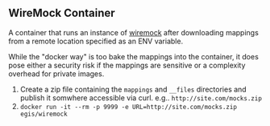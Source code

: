 ## WireMock Container

A container that runs an instance of [wiremock](http://wiremock.org/) after downloading mappings from a remote location specified as an ENV variable.

While the "docker way" is too bake the mappings into the container, it does pose either a security risk if the mappings are sensitive or a complexity overhead for private images.

1. Create a zip file containing the  `mappings` and `__files` directories and publish it somwhere accessible via curl. e.g.. `http://site.com/mocks.zip`
2. `docker run -it --rm -p 9999 -e URL=http://site.com/mocks.zip egis/wiremock`

